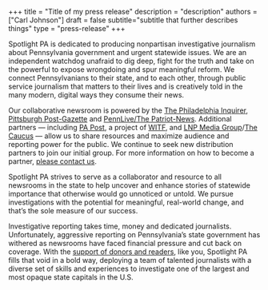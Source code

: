 +++
title = "Title of my press release"
description = "description"
authors = ["Carl Johnson"]
draft = false
subtitle="subtitle that further describes things"
type = "press-release"
+++

Spotlight PA is dedicated to producing non­partisan investigative journalism about Pennsylvania government and urgent statewide issues. We are an independent watchdog unafraid to dig deep, fight for the truth and take on the powerful to expose wrongdoing and spur meaningful reform. We connect Pennsylvanians to their state, and to each other, through public service journalism that matters to their lives and is creatively told in the many modern, digital ways they consume their news.

Our collaborative newsroom is powered by the [The Philadelphia Inquirer](https://www.inquirer.com), [Pittsburgh Post­-Gazette](https://www.post-gazette.com) and [PennLive/The Patriot-News](http://www.pennlive.com). Additional partners — including [PA Post](www.papost.org), a project of [WITF](www.witf.org), and [LNP Media Group](https://lnpmediagroup.com)/[The Caucus](https://caucuspa.com/) — allow us to share resources and maximize audience and reporting power for the public. We continue to seek new distribution partners to join our initial group. For more information on how to become a partner, [please contact us](/contact/).

Spotlight PA strives to serve as a collaborator and resource to all newsrooms in the state to help uncover and enhance stories of statewide importance that otherwise would go unnoticed or untold. We pursue investigations with the potential for meaningful, real­-world change, and that’s the sole measure of our success.

Investigative reporting takes time, money and dedicated journalists. Unfortunately, aggressive reporting on Pennsylvania’s state government has withered as newsrooms have faced financial pressure and cut back on coverage. With the [support of donors and readers](http://www.spotlightpa.org/support/), like you, Spotlight PA fills that void in a bold way, deploying a team of talented journalists with a diverse set of skills and experiences to investigate one of the largest and most opaque state capitals in the U.S.

